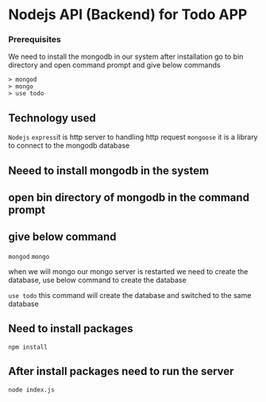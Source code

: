 # Nodejs API (Backend) for Todo APP

### Prerequisites

We need to install the mongodb in our system after installation go to bin directory and open command prompt and give below commands

```
> mongod
> mongo
> use todo
```

## Technology used
  `Nodejs` 
  `express`it is http server to handling http request
  `mongoose` it is a library to connect to the mongodb database 

## Neeed to install mongodb in the system 
## open bin directory of mongodb in the command prompt
## give below command
`mongod`
`mongo`

when we will mongo our mongo server is restarted we need to create the database, use below command to create the database

`use todo` this command will create the database and switched to the same database
  
## Need to install packages

`npm install`

## After install packages need to run the server

`node index.js`



